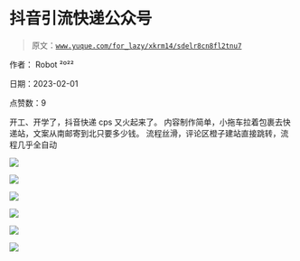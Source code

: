 # 抖音引流快递公众号

> 原文：[`www.yuque.com/for_lazy/xkrm14/sdelr8cn8fl2tnu7`](https://www.yuque.com/for_lazy/xkrm14/sdelr8cn8fl2tnu7)



作者： Robot ²º²² 

日期：2023-02-01 

点赞数：9 

开工、开学了，抖音快递 cps 又火起来了。 内容制作简单，小拖车拉着包裹去快递站，文案从南邮寄到北只要多少钱。 流程丝滑，评论区橙子建站直接跳转，流程几乎全自动 

![](img/e81f6f8e89948ab916949098f4b2f90f.png) 

![](img/66d00c5a8e6c1316b8e29d254ebd0113.png) 

![](img/00f01c90b2dfad0228f47de0d9e75946.png) 

![](img/8171eb3aa709304c353afd58c4e6f341.png) 

![](img/d6719cd9abecae6e8c511ef9c1390e14.png) 

![](img/f20c87cfffe04e2b39e37a67df54bd0d.png)  

